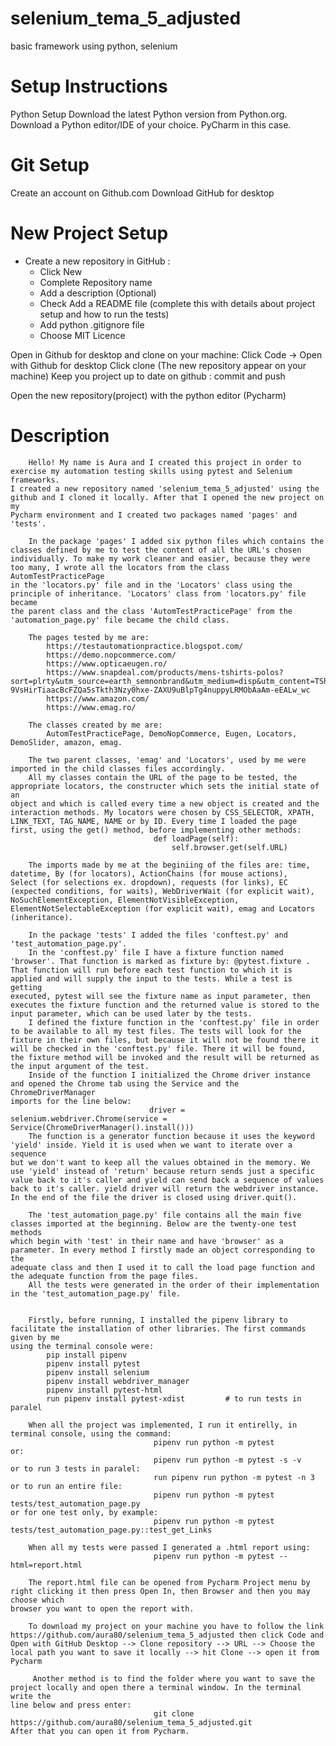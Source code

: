 # selenium_tema_5_adjusted
basic framework using python, selenium
# Setup Instructions
Python Setup
Download the latest Python version from Python.org.
Download a Python editor/IDE of your choice. PyCharm in this case.
# Git Setup
Create an account on Github.com
Download GitHub for desktop
# New Project Setup
 * Create a new repository in GitHub :
   * Click New
   * Complete Repository name
   * Add a description (Optional)
   * Check Add a README file (complete this with details about project setup and how to run the tests) 
   * Add  python .gitignore file
   * Choose MIT Licence

Open in Github for desktop and clone on your machine: 
Click Code -> Open with Github for desktop
Click clone (The new repository appear on your machine)
Keep you project up to date on github : commit and push

Open the new repository(project) with the python editor (Pycharm)

# Description

        Hello! My name is Aura and I created this project in order to exercise my automation testing skills using pytest and Selenium frameworks. 
    I created a new repository named 'selenium_tema_5_adjusted' using the github and I cloned it locally. After that I opened the new project on my 
    Pycharm environment and I created two packages named 'pages' and 'tests'. 

        In the package 'pages' I added six python files which contains the classes defined by me to test the content of all the URL's chosen 
    individually. To make my work cleaner and easier, because they were too many, I wrote all the locators from the class AutomTestPracticePage
    in the 'locators.py' file and in the 'Locators' class using the principle of inheritance. 'Locators' class from 'locators.py' file became 
    the parent class and the class 'AutomTestPracticePage' from the 'automation_page.py' file became the child class. 

        The pages tested by me are:
            https://testautomationpractice.blogspot.com/
            https://demo.nopcommerce.com/
            https://www.opticaeugen.ro/
            https://www.snapdeal.com/products/mens-tshirts-polos?sort=plrty&utm_source=earth_semnonbrand&utm_medium=disp&utm_content=TShirts&utm_campaign=menapparel&utm_term=24101418888&gclid=Cj0KCQjwyMiTBhDKARIsAAJ-9VsHirTiaacBcFZQa5sTkth3Nzy0hxe-ZAXU9uBlpTg4nuppyLRMObAaAm-eEALw_wc
            https://www.amazon.com/
            https://www.emag.ro/

        The classes created by me are:
            AutomTestPracticePage, DemoNopCommerce, Eugen, Locators, DemoSlider, amazon, emag.

        The two parent classes, 'emag' and 'Locators', used by me were imported in the child classes files accordingly.
        All my classes contain the URL of the page to be tested, the appropriate locators, the constructer which sets the initial state of an 
    object and which is called every time a new object is created and the interaction methods. My locators were chosen by CSS_SELECTOR, XPATH, 
    LINK_TEXT, TAG_NAME, NAME or by ID. Every time I loaded the page first, using the get() method, before implementing other methods:     
                                    def loadPage(self):
                                        self.browser.get(self.URL)

        The imports made by me at the beginiing of the files are: time, datetime, By (for locators), ActionChains (for mouse actions), 
    Select (for selections ex. dropdown), requests (for links), EC (expected conditions, for waits), WebDriverWait (for explicit wait), 
    NoSuchElementException, ElementNotVisibleException, ElementNotSelectableException (for explicit wait), emag and Locators (inheritance).

        In the package 'tests' I added the files 'conftest.py' and 'test_automation_page.py'.
        In the 'conftest.py' file I have a fixture function named 'browser'. That function is marked as fixture by: @pytest.fixture .
    That function will run before each test function to which it is applied and will supply the input to the tests. While a test is getting 
    executed, pytest will see the fixture name as input parameter, then executes the fixture function and the returned value is stored to the 
    input parameter, which can be used later by the tests. 
        I defined the fixture function in the 'conftest.py' file in order to be available to all my test files. The tests will look for the 
    fixture in their own files, but because it will not be found there it will be checked in the 'conftest.py' file. There it will be found, 
    the fixture method will be invoked and the result will be returned as the input argument of the test.
        Inside of the function I initialized the Chrome driver instance and opened the Chrome tab using the Service and the ChromeDriverManager 
    imports for the line below:
                                   driver = selenium.webdriver.Chrome(service = Service(ChromeDriverManager().install()))
        The function is a generator function because it uses the keyword 'yield' inside. Yield it is used when we want to iterate over a sequence 
    but we don't want to keep all the values obtained in the memory. We use 'yield' instead of 'return' because return sends just a specific 
    value back to it's caller and yield can send back a sequence of values back to it's caller. yield driver will return the webdriver instance.
    In the end of the file the driver is closed using driver.quit().
        
        The 'test_automation_page.py' file contains all the main five classes imported at the beginning. Below are the twenty-one test methods 
    which begin with 'test' in their name and have 'browser' as a parameter. In every method I firstly made an object corresponding to the  
    adequate class and then I used it to call the load page function and the adequate function from the page files. 
        All the tests were generated in the order of their implementation in the 'test_automation_page.py' file.


        Firstly, before running, I installed the pipenv library to facilitate the installation of other libraries. The first commands given by me 
    using the terminal console were:
            pip install pipenv
            pipenv install pytest
            pipenv install selenium
            pipenv install webdriver_manager
            pipenv install pytest-html
            run pipenv install pytest-xdist         # to run tests in paralel

        When all the project was implemented, I run it entirelly, in terminal console, using the command:
                                    pipenv run python -m pytest
    or:
                                    pipenv run python -m pytest -s -v
    or to run 3 tests in paralel:
                                    run pipenv run python -m pytest -n 3
    or to run an entire file:
                                    pipenv run python -m pytest tests/test_automation_page.py
    or for one test only, by example:
                                    pipenv run python -m pytest tests/test_automation_page.py::test_get_Links
        
        When all my tests were passed I generated a .html report using:
                                    pipenv run python -m pytest --html=report.html

        The report.html file can be opened from Pycharm Project menu by right clicking it then press Open In, then Browser and then you may choose which
    browser you want to open the report with.   
        
        To download my project on your machine you have to follow the link https://github.com/aura80/selenium_tema_5_adjusted then click Code and
    Open with GitHub Desktop --> Clone repository --> URL --> Choose the local path you want to save it locally --> hit Clone --> open it from Pycharm

         Another method is to find the folder where you want to save the project locally and open there a terminal window. In the terminal write the 
    line below and press enter:
                                    git clone https://github.com/aura80/selenium_tema_5_adjusted.git
    After that you can open it from Pycharm.
 

